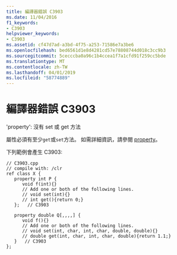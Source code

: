 ```yaml
---
title: 編譯器錯誤 C3903
ms.date: 11/04/2016
f1_keywords:
- C3903
helpviewer_keywords:
- C3903
ms.assetid: cf47d7ad-a3bd-4f75-a253-71586e7a3be6
ms.openlocfilehash: bed6561d1e8d4281cd57e78808744d018c3cc9b3
ms.sourcegitcommit: 5cecccba0a96c1b4ccea1f7a1cfd91f259cc5bde
ms.translationtype: MT
ms.contentlocale: zh-TW
ms.lasthandoff: 04/01/2019
ms.locfileid: "58774889"
---
```

# <a name="compiler-error-c3903"></a>編譯器錯誤 C3903

'property': 沒有 set 或 get 方法

屬性必須有至少`get`或`set`方法。 如需詳細資訊，請參閱 [property](../../extensions/property-cpp-component-extensions.md)。

下列範例會產生 C3903:

```
// C3903.cpp
// compile with: /clr
ref class X {
   property int P {
      void f(int){}
      // Add one or both of the following lines.
      // void set(int){}
      // int get(){return 0;}
   };   // C3903

   property double Q[,,,,] {
      void f(){}
      // Add one or both of the following lines.
      // void set(int, char, int, char, double, double){}
      // double get(int, char, int, char, double){return 1.1;}
   }   // C3903
};
```